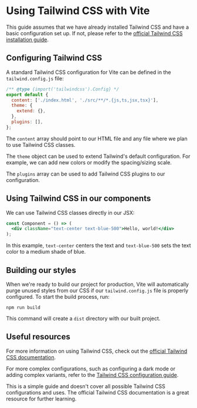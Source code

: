 # Using Tailwind CSS with Vite

This guide assumes that we have already installed Tailwind CSS and have a basic configuration set up. If not, please refer to the [official Tailwind CSS installation guide](https://tailwindcss.com/docs/installation).

## Configuring Tailwind CSS

A standard Tailwind CSS configuration for Vite can be defined in the `tailwind.config.js` file:

```javascript
/** @type {import('tailwindcss').Config} */
export default {
  content: ['./index.html', './src/**/*.{js,ts,jsx,tsx}'],
  theme: {
    extend: {},
  },
  plugins: [],
};
```

The `content` array should point to our HTML file and any file where we plan to use Tailwind CSS classes.

The `theme` object can be used to extend Tailwind's default configuration. For example, we can add new colors or modify the spacing/sizing scale.

The `plugins` array can be used to add Tailwind CSS plugins to our configuration.

## Using Tailwind CSS in our components

We can use Tailwind CSS classes directly in our JSX:

```jsx
const Component = () => (
  <div className="text-center text-blue-500">Hello, world!</div>
);
```

In this example, `text-center` centers the text and `text-blue-500` sets the text color to a medium shade of blue.

## Building our styles

When we're ready to build our project for production, Vite will automatically purge unused styles from our CSS if our `tailwind.config.js` file is properly configured. To start the build process, run:

```shell
npm run build
```

This command will create a `dist` directory with our built project.

## Useful resources

For more information on using Tailwind CSS, check out the [official Tailwind CSS documentation](https://tailwindcss.com/docs).

For more complex configurations, such as configuring a dark mode or adding complex variants, refer to the [Tailwind CSS configuration guide](https://tailwindcss.com/docs/configuration).

This is a simple guide and doesn't cover all possible Tailwind CSS configurations and uses. The official Tailwind CSS documentation is a great resource for further learning.
